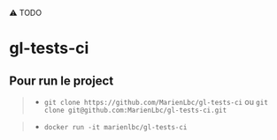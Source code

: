 :warning: TODO
# gl-tests-ci


## Pour run le project

> * ```git clone https://github.com/MarienLbc/gl-tests-ci``` ou ```git clone git@github.com:MarienLbc/gl-tests-ci.git```


>* ```docker run -it marienlbc/gl-tests-ci```
